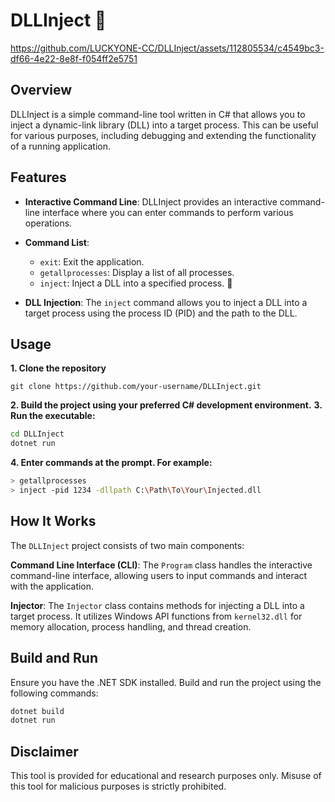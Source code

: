 # DLLInject 💉

https://github.com/LUCKYONE-CC/DLLInject/assets/112805534/c4549bc3-df66-4e22-8e8f-f054ff2e5751

## Overview

DLLInject is a simple command-line tool written in C# that allows you to inject a dynamic-link library (DLL) into a target process. This can be useful for various purposes, including debugging and extending the functionality of a running application.
## Features

- **Interactive Command Line**: DLLInject provides an interactive command-line interface where you can enter commands to perform various operations.

- **Command List**:
    - `exit`: Exit the application.
    - `getallprocesses`: Display a list of all processes.
    - `inject`: Inject a DLL into a specified process. 💉

- **DLL Injection**: The `inject` command allows you to inject a DLL into a target process using the process ID (PID) and the path to the DLL.

## Usage

**1. Clone the repository**
```
git clone https://github.com/your-username/DLLInject.git
```
**2. Build the project using your preferred C# development environment.**
**3. Run the executable:**
```bash
cd DLLInject
dotnet run
```
**4. Enter commands at the prompt. For example:**
```bash
> getallprocesses
> inject -pid 1234 -dllpath C:\Path\To\Your\Injected.dll
```

## How It Works
The `DLLInject` project consists of two main components:

**Command Line Interface (CLI)**: The `Program` class handles the interactive command-line interface, allowing users to input commands and interact with the application.

**Injector**: The `Injector` class contains methods for injecting a DLL into a target process. It utilizes Windows API functions from `kernel32.dll` for memory allocation, process handling, and thread creation.

## Build and Run

Ensure you have the .NET SDK installed. Build and run the project using the following commands:
```bash
dotnet build
dotnet run
```

## Disclaimer
This tool is provided for educational and research purposes only. Misuse of this tool for malicious purposes is strictly prohibited.
